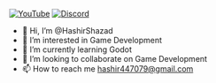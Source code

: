 [![YouTube](https://img.shields.io/badge/YouTube-Channel-red?style=flat-rounded&logo=youtube&logoColor=white)](https://www.youtube.com/@fading-sun-studios)
[![Discord](https://img.shields.io/badge/EliteNinjas-Join%20Us-5865F2?style=flat-rounded&logo=discord&logoColor=white)](https://discord.gg/eliteninjas)


- 👋 Hi, I’m @HashirShazad
- 👀 I’m interested in Game Development
- 🌱 I’m currently learning Godot
- 💞️ I’m looking to collaborate on Game Development
- 📫 How to reach me hashir447079@gmail.com

<!---
HashirShazad/HashirShazad is a ✨ special ✨ repository because its `README.md` (this file) appears on your GitHub profile.
You can click the Preview link to take a look at your changes.
--->
